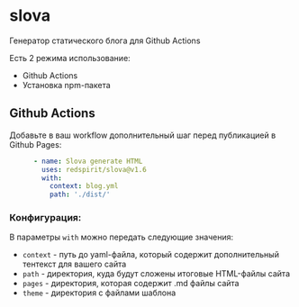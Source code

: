 # slova
Генератор статического блога для Github Actions

Есть 2 режима использование:
- Github Actions
- Установка npm-пакета


## Github Actions

Добавьте в ваш workflow дополнительный шаг перед публикацией в Github Pages:

```yaml
      - name: Slova generate HTML
        uses: redspirit/slova@v1.6
        with:
          context: blog.yml
          path: './dist/'
```

### Конфигурация:
В параметры `with` можно передать следующие значения:

- `context` - путь до yaml-файла, который содержит дополнительный тентекст для вашего сайта
- `path` - директория, куда будут сложены итоговые HTML-файлы сайта
- `pages` - директория, которая содержит .md файлы сайта
- `theme` - директория с файлами шаблона